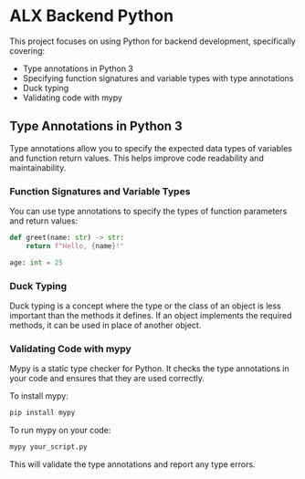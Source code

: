 # ALX Backend Python

This project focuses on using Python for backend development, specifically covering:

- Type annotations in Python 3
- Specifying function signatures and variable types with type annotations
- Duck typing
- Validating code with mypy

## Type Annotations in Python 3

Type annotations allow you to specify the expected data types of variables and function return values. This helps improve code readability and maintainability.

### Function Signatures and Variable Types

You can use type annotations to specify the types of function parameters and return values:

```python
def greet(name: str) -> str:
    return f"Hello, {name}!"

age: int = 25
```

### Duck Typing

Duck typing is a concept where the type or the class of an object is less important than the methods it defines. If an object implements the required methods, it can be used in place of another object.


### Validating Code with mypy

Mypy is a static type checker for Python. It checks the type annotations in your code and ensures that they are used correctly.

To install mypy:

```sh
pip install mypy
```

To run mypy on your code:

```sh
mypy your_script.py
```

This will validate the type annotations and report any type errors.
